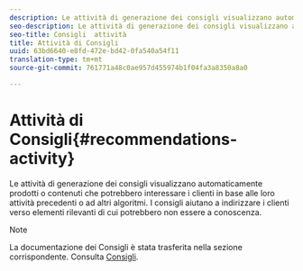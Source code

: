 ```yaml
---
description: Le attività di generazione dei consigli visualizzano automaticamente prodotti o contenuti che potrebbero interessare i clienti in base alle loro attività precedenti o ad altri algoritmi. I consigli aiutano a indirizzare i clienti verso elementi rilevanti di cui potrebbero non essere a conoscenza.
seo-description: Le attività di generazione dei consigli visualizzano automaticamente prodotti o contenuti che potrebbero interessare i clienti in base alle loro attività precedenti o ad altri algoritmi. I consigli aiutano a indirizzare i clienti verso elementi rilevanti di cui potrebbero non essere a conoscenza.
seo-title: Consigli  attività
title: Attività di Consigli
uuid: 63bd6640-e8fd-472e-bd42-0fa540a54f11
translation-type: tm+mt
source-git-commit: 761771a48c0ae957d455974b1f04fa3a8350a8a0

---
```



# Attività di Consigli{#recommendations-activity}

Le attività di generazione dei consigli visualizzano automaticamente prodotti o contenuti che potrebbero interessare i clienti in base alle loro attività precedenti o ad altri algoritmi. I consigli aiutano a indirizzare i clienti verso elementi rilevanti di cui potrebbero non essere a conoscenza.

>[!NOTE]
>
>La documentazione dei Consigli è stata trasferita nella sezione corrispondente. Consulta [Consigli](../c-recommendations/recommendations.md#concept_7556C8A4543942F2A77B13A29339C0C0).

